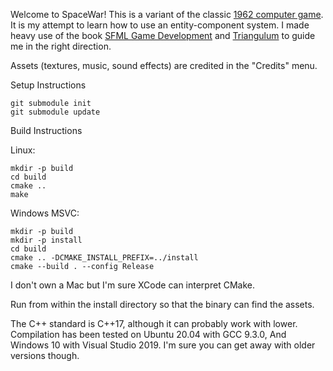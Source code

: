 Welcome to SpaceWar! This is a variant of the classic [1962 computer game](https://en.wikipedia.org/wiki/Spacewar!). It is my attempt to learn how to use an entity-component system. I made heavy use of the book [SFML Game Development](https://github.com/SFML/SFML-Game-Development-Book) and [Triangulum](https://github.com/TransNeptunianStudios/Triangulum) to guide me in the right direction.

Assets (textures, music, sound effects) are credited in the "Credits" menu.

Setup Instructions
```
git submodule init
git submodule update
```

Build Instructions

Linux:
```
mkdir -p build
cd build
cmake ..
make
```

Windows MSVC:
```
mkdir -p build
mkdir -p install
cd build
cmake .. -DCMAKE_INSTALL_PREFIX=../install
cmake --build . --config Release
```

I don't own a Mac but I'm sure XCode can interpret CMake.

Run from within the install directory so that the binary can find the assets.

The C++ standard is C++17, although it can probably work with lower. Compilation has been tested on Ubuntu 20.04 with GCC 9.3.0, And Windows 10 with Visual Studio 2019. I'm sure you can get away with older versions though.
